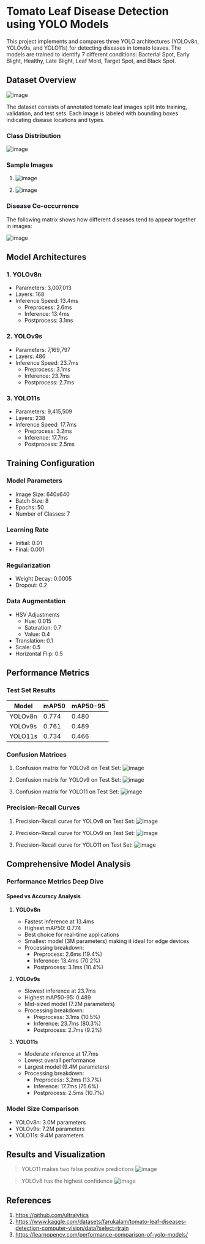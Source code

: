 # Tomato Leaf Disease Detection using YOLO Models

This project implements and compares three YOLO architectures (YOLOv8n, YOLOv9s, and YOLO11s) for detecting diseases in tomato leaves. The models are trained to identify 7 different conditions: Bacterial Spot, Early Blight, Healthy, Late Blight, Leaf Mold, Target Spot, and Black Spot.

## Dataset Overview

![image](https://github.com/user-attachments/assets/0430a3fd-41de-4b17-8d31-1cc6bca9c06d)

The dataset consists of annotated tomato leaf images split into training, validation, and test sets. Each image is labeled with bounding boxes indicating disease locations and types.

### Class Distribution

![image](https://github.com/user-attachments/assets/a999cc0d-efc3-4991-823e-459735586fec)

### Sample Images

1. ![image](https://github.com/user-attachments/assets/d382cdf5-70dc-4d29-b3b0-8e2175dd4f17)

2. ![image](https://github.com/user-attachments/assets/c927230b-e578-4ca3-8236-64fd5a11195d)

### Disease Co-occurrence

The following matrix shows how different diseases tend to appear together in images:

![image](https://github.com/user-attachments/assets/32da4dc8-9f7e-488f-9c27-c3b3c8d3382d)

## Model Architectures

### 1. YOLOv8n

- Parameters: 3,007,013
- Layers: 168
- Inference Speed: 13.4ms
  - Preprocess: 2.6ms
  - Inference: 13.4ms
  - Postprocess: 3.1ms

### 2. YOLOv9s

- Parameters: 7,169,797
- Layers: 486
- Inference Speed: 23.7ms
  - Preprocess: 3.1ms
  - Inference: 23.7ms
  - Postprocess: 2.7ms

### 3. YOLO11s

- Parameters: 9,415,509
- Layers: 238
- Inference Speed: 17.7ms
  - Preprocess: 3.2ms
  - Inference: 17.7ms
  - Postprocess: 2.5ms

## Training Configuration

### Model Parameters

- Image Size: 640x640
- Batch Size: 8
- Epochs: 50
- Number of Classes: 7

### Learning Rate

- Initial: 0.01
- Final: 0.001

### Regularization

- Weight Decay: 0.0005
- Dropout: 0.2

### Data Augmentation

- HSV Adjustments
  - Hue: 0.015
  - Saturation: 0.7
  - Value: 0.4
- Translation: 0.1
- Scale: 0.5
- Horizontal Flip: 0.5

## Performance Metrics

### Test Set Results

| Model   | mAP50 | mAP50-95 |
| ------- | ----- | -------- |
| YOLOv8n | 0.774 | 0.480    |
| YOLOv9s | 0.761 | 0.489    |
| YOLO11s | 0.734 | 0.466    |

### Confusion Matrices

1. Confusion matrix for YOLOv8 on Test Set:
![image](https://github.com/user-attachments/assets/dda003c7-6848-49bf-aa48-352ddeb8ecb2)

2. Confusion matrix for YOLOv9 on Test Set:
![image](https://github.com/user-attachments/assets/24e0bb4c-52c9-48d3-b4d6-fb761fd39be4)

3. Confusion matrix for YOLO11 on Test Set:
![image](https://github.com/user-attachments/assets/390ad727-0856-4fef-9883-661fd7430f7b)

### Precision-Recall Curves

1. Precision-Recall curve for YOLOv8 on Test Set:
![image](https://github.com/user-attachments/assets/7386ec34-4bd0-4501-8352-13e684a67164)

2. Precision-Recall curve for YOLOv9 on Test Set:
![image](https://github.com/user-attachments/assets/3b44f8d0-401a-470d-b823-5f7d4127962d)

3. Precision-Recall curve for YOLO11 on Test Set:
![image](https://github.com/user-attachments/assets/55a64467-78e2-4214-ae3f-523d033b635a)

## Comprehensive Model Analysis

### Performance Metrics Deep Dive

#### Speed vs Accuracy Analysis
1. **YOLOv8n**
   - Fastest inference at 13.4ms
   - Highest mAP50: 0.774
   - Best choice for real-time applications
   - Smallest model (3M parameters) making it ideal for edge devices
   - Processing breakdown:
     * Preprocess: 2.6ms (19.4%)
     * Inference: 13.4ms (70.2%)
     * Postprocess: 3.1ms (10.4%)

2. **YOLOv9s**
   - Slowest inference at 23.7ms
   - Highest mAP50-95: 0.489
   - Mid-sized model (7.2M parameters)
   - Processing breakdown:
     * Preprocess: 3.1ms (10.5%)
     * Inference: 23.7ms (80.3%)
     * Postprocess: 2.7ms (9.2%)

3. **YOLO11s**
   - Moderate inference at 17.7ms
   - Lowest overall performance
   - Largest model (9.4M parameters)
   - Processing breakdown:
     * Preprocess: 3.2ms (13.7%)
     * Inference: 17.7ms (75.6%)
     * Postprocess: 2.5ms (10.7%)

### Model Size Comparison

- YOLOv8n: 3.0M parameters
- YOLOv9s: 7.2M parameters
- YOLO11s: 9.4M parameters

## Results and Visualization

> YOLO11 makes two false positive predictions
![image](https://github.com/user-attachments/assets/42f0197e-c263-4e45-a674-eeb0af6860a7)

> YOLOv8 has the highest confidence
![image](https://github.com/user-attachments/assets/be052675-02f3-42fe-a6a1-b7412b25cf3f)

## References

1. https://github.com/ultralytics
2. https://www.kaggle.com/datasets/farukalam/tomato-leaf-diseases-detection-computer-vision/data?select=train
3. https://learnopencv.com/performance-comparison-of-yolo-models/
